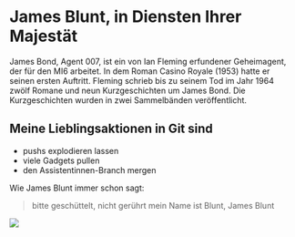 # James Blunt, in Diensten Ihrer Majestät

James Bond, Agent 007, ist ein von Ian Fleming erfundener Geheimagent, der für den MI6 arbeitet. In dem Roman Casino Royale (1953) hatte er seinen ersten Auftritt. Fleming schrieb bis zu seinem Tod im Jahr 1964 zwölf Romane und neun Kurzgeschichten um James Bond. Die Kurzgeschichten wurden in zwei Sammelbänden veröffentlicht.

## Meine Lieblingsaktionen in Git sind
 
* pushs explodieren lassen
* viele Gadgets pullen
* den Assistentinnen-Branch mergen

Wie James Blunt immer schon sagt:

> bitte geschüttelt, nicht gerührt
> mein Name ist Blunt, James Blunt

<img src="https://en.wikipedia.org/wiki/James_Blunt#/media/File:James_Blunt_Tom_Brasil_(25624592027).jpg" />